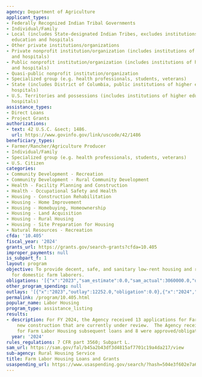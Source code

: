 ```yaml
---
agency: Department of Agriculture
applicant_types:
- Federally Recognized Indian Tribal Governments
- Individual/Family
- Local (includes State-designated Indian Tribes, excludes institutions of higher
  education and hospitals
- Other private institutions/organizations
- Private nonprofit institution/organization (includes institutions of higher education
  and hospitals)
- Public nonprofit institution/organization (includes institutions of higher education
  and hospitals)
- Quasi-public nonprofit institution/organization
- Specialized group (e.g. health professionals, students, veterans)
- State (includes District of Columbia, public institutions of higher education and
  hospitals)
- U.S. Territories and possessions (includes institutions of higher education and
  hospitals)
assistance_types:
- Direct Loans
- Project Grants
authorizations:
- text: 42 U.S.C. &sect; 1486.
  url: https://www.govinfo.gov/link/uscode/42/1486
beneficiary_types:
- Farmer/Rancher/Agriculture Producer
- Individual/Family
- Specialized group (e.g. health professionals, students, veterans)
- U.S. Citizen
categories:
- Community Development - Recreation
- Community Development - Rural Community Development
- Health - Facility Planning and Construction
- Health - Occupational Safety and Health
- Housing - Construction Rehabilitation
- Housing - Home Improvement
- Housing - Homebuying, Homeownership
- Housing - Land Acquisition
- Housing - Rural Housing
- Housing - Site Preparation for Housing
- Natural Resources - Recreation
cfda: '10.405'
fiscal_year: '2024'
grants_url: https://grants.gov/search-grants?cfda=10.405
improper_payments: null
is_subpart_f: 1
layout: program
objective: To provide decent, safe, and sanitary low-rent housing and related facilities
  for domestic farm laborers.
obligations: '[{"x":"2023","sam_estimate":0.0,"sam_actual":3060000.0,"usa_spending_actual":0.0},{"x":"2024","sam_estimate":0.0,"sam_actual":20646103.0,"usa_spending_actual":11441998.0},{"x":"2025","sam_estimate":0.0,"sam_actual":35000000.0,"usa_spending_actual":2624808.0}]'
other_program_spending: null
outlays: '[{"x":"2023","outlay":12252.0,"obligation":0.0},{"x":"2024","outlay":805976.49,"obligation":11441998.0},{"x":"2025","outlay":0.0,"obligation":2624808.0}]'
permalink: /program/10.405.html
popular_name: Labor Housing
program_type: assistance_listing
results:
- description: For FY 2024, the Agency received 13 applications for Farm Labor Housing
    new construction that are currently under review.  The Agency received 10 applications
    for Farm Labor Housing subsequent loans and 8 were approved/obligated.
  year: '2024'
rules_regulations: 7 CFR part 3560; Subpart L.
sam_url: https://sam.gov/fal/b45a2b43df3d4815af7701c19a4da217/view
sub-agency: Rural Housing Service
title: Farm Labor Housing Loans and Grants
usaspending_url: https://www.usaspending.gov/search/?hash=504e3f602e7a660eab91615c16752837
---
```

